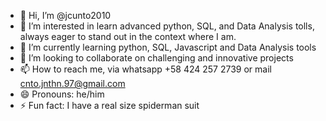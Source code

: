 - 👋 Hi, I’m @jcunto2010
- 👀 I’m interested in learn advanced python, SQL, and Data Analysis tolls, always eager to stand out in the context where I am.
- 🌱 I’m currently learning python, SQL, Javascript and Data Analysis tools
- 💞️ I’m looking to collaborate on challenging and innovative projects 
- 📫 How to reach me, via whatsapp +58 424 257 2739 or mail cnto.jnthn.97@gmail.com
- 😄 Pronouns: he/him
- ⚡ Fun fact: I have a real size spiderman suit
